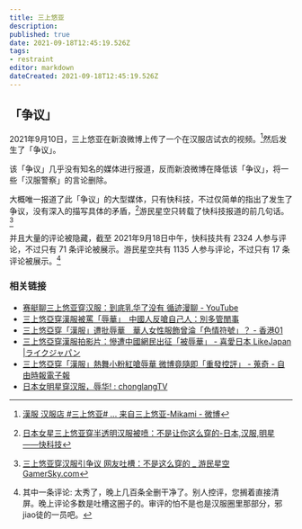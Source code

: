```yaml
---
title: 三上悠亚
description: 
published: true
date: 2021-09-18T12:45:19.526Z
tags:
- restraint
editor: markdown
dateCreated: 2021-09-18T12:45:19.526Z
---
```


## 「争议」

2021年9月10日，三上悠亚在新浪微博上传了一个在汉服店试衣的视频。[^Mf5P1]然后发生了「争议」。

[^Mf5P1]: [漢服 汉服店 \#三上悠亚# ... 来自三上悠亚-Mikami - 微博](https://archive.is/Mf5P1 "https://weibo.com/7239136962/KxyyAsQu3")

该「争议」几乎没有知名的媒体进行报道，反而新浪微博在降低该「争议」，将一些「汉服警察」的言论删除。

大概唯一报道了此「争议」的大型媒体，只有快科技，不过仅简单的指出了发生了争议，没有深入的描写具体的矛盾，[^782776]游民星空只转载了快科技报道的前几句话。[^1423102]

[^782776]: [日本女星三上悠亚穿半透明汉服被喷：不是让你这么穿的-日本,汉服,明星 ——快科技](https://web.archive.org/web/20210918045823/https://news.mydrivers.com/1/782/782776.htm)

[^1423102]: [三上悠亚穿汉服引争议 网友吐槽：不是这么穿的 _ 游民星空 GamerSky.com](https://web.archive.org/web/20210918040547/https://www.gamersky.com/ent/202109/1423102.shtml)

并且大量的评论被隐藏，截至 2021年9月18日中午，快科技共有 2324 人参与评论，不过只有 71 条评论被展示。游民星空共有 1135 人参与评论，不过只有 17 条评论被展示。[^cigs]

[^cigs]: 其中一条评论: 太秀了，晚上几百条全删干净了。别人控评，您搁着直接清屏。晚上评论多数是吐槽这圈子的。审评的怕不是也是汉服圈里那部分，邪jiao徒的一员吧。

### 相关链接

+ [赛艇聊三上悠亚穿汉服：到底乳华了没有 循迹漫聊 - YouTube](https://www.youtube.com/watch?v=6saUnZJObOc)
+ [三上悠亞穿漢服被罵「辱華」　中國人反嗆自己人：別多管閒事](https://web.archive.org/web/20210914000914/http://www.mirrormedia.mg/story/20210913edi017/)
+ [三上悠亞穿「漢服」遭批辱華　華人女性服飾曾淪「色情符號」？ - 香港01](https://web.archive.org/web/20210917033634/https://www.hk01.com/藝文中國/676146/三上悠亞穿-漢服-遭批辱華-華人女性服飾曾淪-色情符號)
+ [三上悠亞穿漢服拍影片：慘遭中國網民出征「被辱華」 - 喜愛日本 LikeJapan |ライクジャパン](https://web.archive.org/web/20210914103751/https://www.likejapan.com/entertainment/yua-mikami-han-cloth/)
+ [三上悠亞穿「漢服」熱舞小粉紅嗆辱華 微博竟隨即「重發控評」 - 蒐奇 - 自由時報電子報](https://web.archive.org/web/20210912170918/https://news.ltn.com.tw/news/novelty/breakingnews/3668861)
+ [日本女明星穿汉服，辱华! : chonglangTV](https://web.archive.org/web/20210918035454/https://old.reddit.com/r/chonglangTV/comments/pm89ik/%E6%97%A5%E6%9C%AC%E5%A5%B3%E6%98%8E%E6%98%9F%E7%A9%BF%E6%B1%89%E6%9C%8D%E8%BE%B1%E5%8D%8E/)
